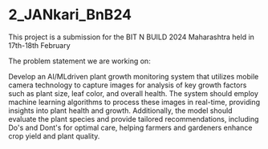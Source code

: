# 2_JANkari_BnB24
This project is a submission for the BIT N BUILD 2024 Maharashtra held in 17th-18th February

The problem statement we are working on:  

Develop an AI/MLdriven plant growth monitoring system that utilizes mobile camera technology
to capture images for analysis of key growth factors such as plant size, leaf color, and overall health. 
The system should employ machine learning algorithms to process these images in real-time, providing 
insights into plant health and growth. Additionally, the model should evaluate the plant species
and provide tailored recommendations, including Do's and Dont's for optimal care, helping farmers 
and gardeners enhance crop yield and plant quality.

